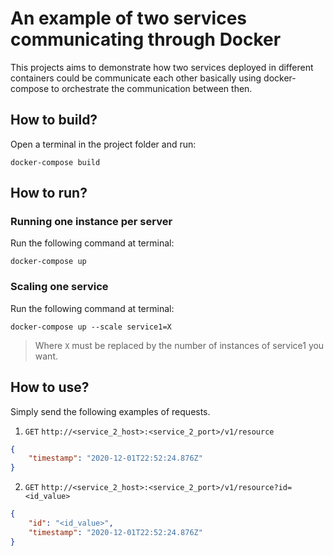 # An example of two services communicating through Docker

This projects aims to demonstrate how two services deployed in different containers could be communicate each other basically using docker-compose to orchestrate the communication between then.

## How to build?

Open a terminal in the project folder and run:

```shell
docker-compose build
```

## How to run?

### Running one instance per server

Run the following command at terminal:

```shell
docker-compose up
```

### Scaling one service

Run the following command at terminal:

```shell
docker-compose up --scale service1=X
```

> Where `X` must be replaced by the number of instances of service1 you want.

## How to use?

Simply send the following examples of requests.

1. `GET` `http://<service_2_host>:<service_2_port>/v1/resource`

```json
{
    "timestamp": "2020-12-01T22:52:24.876Z"
}
```

2. `GET` `http://<service_2_host>:<service_2_port>/v1/resource?id=<id_value>`

```json
{
    "id": "<id_value>",
    "timestamp": "2020-12-01T22:52:24.876Z"
}
```